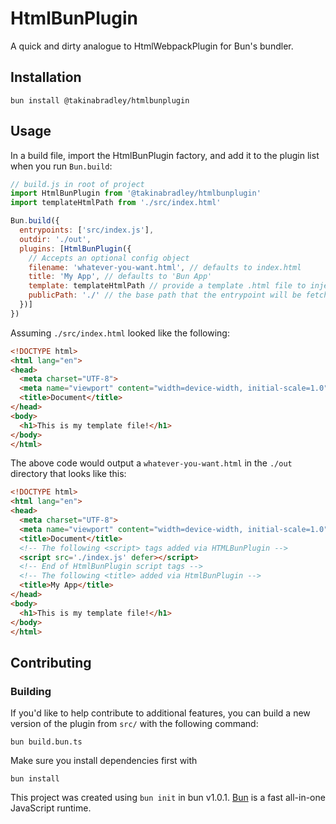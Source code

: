 # HtmlBunPlugin
A quick and dirty analogue to HtmlWebpackPlugin for Bun's bundler. 

## Installation
```
bun install @takinabradley/htmlbunplugin
```
## Usage

In a build file, import the HtmlBunPlugin factory, and add it to the plugin list when you run `Bun.build`:
```js
// build.js in root of project
import HtmlBunPlugin from '@takinabradley/htmlbunplugin'
import templateHtmlPath from './src/index.html'

Bun.build({
  entrypoints: ['src/index.js'],
  outdir: './out',
  plugins: [HtmlBunPlugin({
    // Accepts an optional config object
    filename: 'whatever-you-want.html', // defaults to index.html
    title: 'My App', // defaults to 'Bun App'
    template: templateHtmlPath // provide a template .html file to inject scripts and title into
    publicPath: './' // the base path that the entrypoint will be fetched from, defaults to './'
  })]
})
```

Assuming `./src/index.html` looked like the following:
```html
<!DOCTYPE html>
<html lang="en">
<head>
  <meta charset="UTF-8">
  <meta name="viewport" content="width=device-width, initial-scale=1.0">
  <title>Document</title>
</head>
<body>
  <h1>This is my template file!</h1>
</body>
</html>
```

The above code would output a `whatever-you-want.html` in the `./out` directory that looks like this:
```html
<!DOCTYPE html>
<html lang="en">
<head>
  <meta charset="UTF-8">
  <meta name="viewport" content="width=device-width, initial-scale=1.0">
  <title>Document</title>
  <!-- The following <script> tags added via HTMLBunPlugin -->
  <script src='./index.js' defer></script>
  <!-- End of HtmlBunPlugin script tags -->
  <!-- The following <title> added via HtmlBunPlugin -->
  <title>My App</title>
</head>
<body>
  <h1>This is my template file!</h1>
</body>
</html>
```

## Contributing

### Building
If you'd like to help contribute to additional features, you can build a new version of the plugin from `src/` with the following command:
```
bun build.bun.ts
```

Make sure you install dependencies first with 
```
bun install
```

This project was created using `bun init` in bun v1.0.1. [Bun](https://bun.sh) is a fast all-in-one JavaScript runtime.
